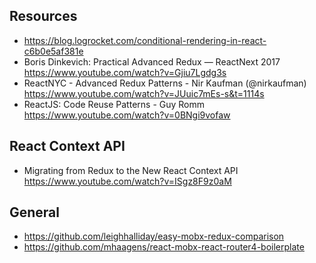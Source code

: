 ## Resources
- https://blog.logrocket.com/conditional-rendering-in-react-c6b0e5af381e
- Boris Dinkevich: Practical Advanced Redux — ReactNext 2017 https://www.youtube.com/watch?v=Gjiu7Lgdg3s
- ReactNYC - Advanced Redux Patterns - Nir Kaufman (@nirkaufman) https://www.youtube.com/watch?v=JUuic7mEs-s&t=1114s
- ReactJS: Code Reuse Patterns - Guy Romm https://www.youtube.com/watch?v=0BNgi9vofaw

## React Context API
- Migrating from Redux to the New React Context API https://www.youtube.com/watch?v=ISgz8F9z0aM

## General
- https://github.com/leighhalliday/easy-mobx-redux-comparison
- https://github.com/mhaagens/react-mobx-react-router4-boilerplate
